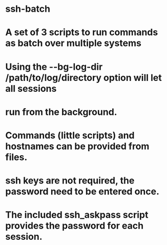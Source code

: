 # ssh-batch
#
# A set of 3 scripts to run commands as batch over multiple systems
#
# Using the --bg-log-dir /path/to/log/directory option will let all sessions
# run from the background.
#
# Commands (little scripts) and hostnames can be provided from files.
#
# ssh keys are not required, the password need to be entered once.
# The included ssh_askpass script provides the password for each session.
#

